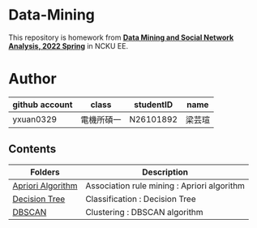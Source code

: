 # Data-Mining
This repository is homework from [**Data Mining and Social Network Analysis, 2022 Spring**](http://class-qry.acad.ncku.edu.tw/syllabus/online_display.php?syear=0110&sem=2&co_no=Q370100&class_code=) in NCKU EE.

# Author
| github account |   class   | studentID |   name   |
|----------------|-----------|-----------|----------|
|  yxuan0329     | 電機所碩一 | N26101892 | 梁芸瑄   |

## Contents
| Folders | Description |
|---------|-------------|
|[Apriori Algorithm](/Apriori-algorithm/)| Association rule mining : Apriori algorithm |
|[Decision Tree](/Decision%20Tree) | Classification : Decision Tree |
|[DBSCAN](/DBSCAN/) | Clustering : DBSCAN algorithm |
